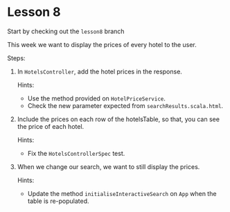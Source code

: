 # Lesson 8

Start by checking out the `lesson8` branch

This week we want to display the prices of every hotel to the user.
  
Steps:

1. In `HotelsController`, add the hotel prices in the response.

    Hints:
      - Use the method provided on `HotelPriceService`.
      - Check the new parameter expected from `searchResults.scala.html`.
        
2. Include the prices on each row of the hotelsTable, so that, you can see the price of each hotel.

   Hints:
     - Fix the `HotelsControllerSpec` test.
     
3. When we change our search, we want to still display the prices. 

   Hints:
     - Update the method `initialiseInteractiveSearch` on `App` when the table is re-populated.
